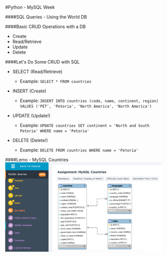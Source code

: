 #Python - MySQL Week

####SQL Queries - Using the World DB

####Basic CRUD Operations with a DB
- Create
- Read/Retrieve
- Update
- Delete  

####Let's Do Some CRUD with SQL
- SELECT (Read/Retrieve)
  - Example: ```SELECT * FROM countries```

- INSERT (Create)
  - Example: ```INSERT INTO countries (code, name, continent, region) VALUES ('PET', 'Petoria', 'North America', 'North America')```

- UPDATE (Update!)
  - Example: ```UPDATE countries SET continent = 'North and South Petoria' WHERE name = 'Petoria'```

- DELETE (Delete!)
  - Example: ```DELETE FROM countries WHERE name = 'Petoria'```

####Lemo - MySQL Countries
![alt text](MySQLCountries.png "Countries ERD")
